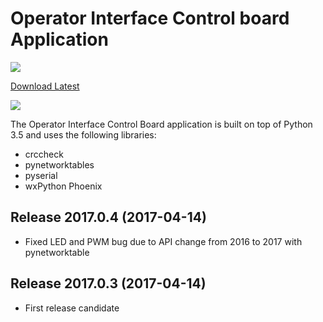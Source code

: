 # Operator Interface Control board Application #

![](https://raw.githubusercontent.com/GarnetSquardon4901/Operator-Interface-Control-Board/master/Documentation/images/Logo.png)

[Download Latest](https://github.com/GarnetSquadron4901/Operator-Interface-Control-Board/blob/master/Python/dist/ControlBoardApp-2017.0.4-amd64.msi?raw=true)

![](https://raw.githubusercontent.com/GarnetSquardon4901/Operator-Interface-Control-Board/master/Documentation/images/MainApp.png)

The Operator Interface Control Board application is built on top of Python 3.5 and uses the following libraries:

- crccheck
- pynetworktables
- pyserial
- wxPython Phoenix


Release 2017.0.4 (2017-04-14)
------------------
* Fixed LED and PWM bug due to API change from 2016 to 2017 with pynetworktable

Release 2017.0.3 (2017-04-14)
------------------
* First release candidate

